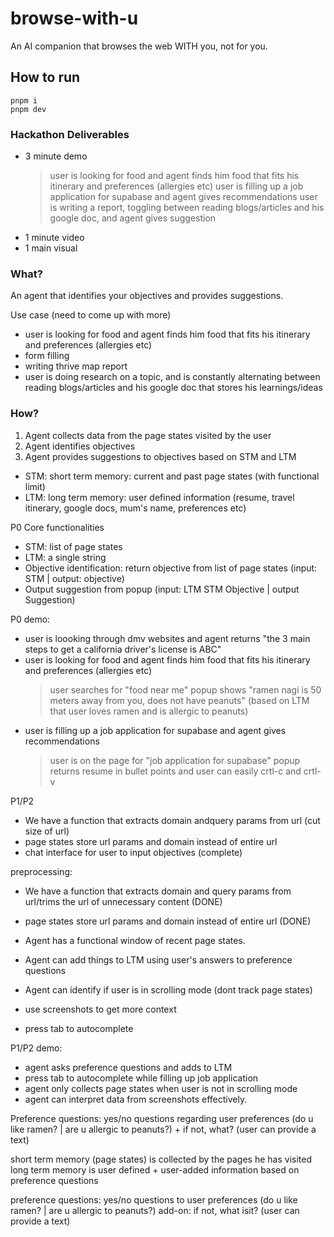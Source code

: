 # browse-with-u

An AI companion that browses the web WITH you, not for you.

## How to run

```
pnpm i
pnpm dev
```

### Hackathon Deliverables

- 3 minute demo
  > user is looking for food and agent finds him food that fits his itinerary and preferences (allergies etc)
  > user is filling up a job application for supabase and agent gives recommendations
  > user is writing a report, toggling between reading blogs/articles and his google doc, and agent gives suggestion
- 1 minute video
- 1 main visual

### What?

An agent that identifies your objectives and provides suggestions.

Use case (need to come up with more)

- user is looking for food and agent finds him food that fits his itinerary and preferences (allergies etc)
- form filling
- writing thrive map report
- user is doing research on a topic, and is constantly alternating between reading blogs/articles and his google doc that stores his learnings/ideas

### How?

1. Agent collects data from the page states visited by the user
2. Agent identifies objectives
3. Agent provides suggestions to objectives based on STM and LTM

- STM: short term memory: current and past page states (with functional limit)
- LTM: long term memory: user defined information (resume, travel itinerary, google docs, mum's name, preferences etc)

P0 Core functionalities

- STM: list of page states
- LTM: a single string
- Objective identification: return objective from list of page states  (input: STM | output: objective)
- Output suggestion from popup (input: LTM STM Objective | output Suggestion)

P0 demo:
- user is loooking through dmv websites and agent returns "the 3 main steps to get a california driver's license is ABC"
- user is looking for food and agent finds him food that fits his itinerary and preferences (allergies etc)
  > user searches for "food near me"
  > popup shows "ramen nagi is 50 meters away from you, does not have peanuts" (based on LTM that user loves ramen and is allergic to peanuts)
- user is filling up a job application for supabase and agent gives recommendations
  > user is on the page for "job application for supabase"
  > popup returns resume in bullet points and user can easily crtl-c and crtl-v

P1/P2
- We have a function that extracts domain andquery params from url (cut size of url)
- page states store url params and domain instead of entire url
- chat interface for user to input objectives (complete)

preprocessing:

- We have a function that extracts domain and query params from url/trims the url of unnecessary content (DONE)
- page states store url params and domain instead of entire url (DONE)

- Agent has a functional window of recent page states.
- Agent can add things to LTM using user's answers to preference questions
- Agent can identify if user is in scrolling mode (dont track page states)
- use screenshots to get more context
- press tab to autocomplete

P1/P2 demo:

- agent asks preference questions and adds to LTM
- press tab to autocomplete while filling up job application
- agent only collects page states when user is not in scrolling mode
- agent can interpret data from screenshots effectively.

Preference questions: yes/no questions regarding user preferences (do u like ramen? | are u allergic to peanuts?) + if not, what? (user can provide a text)

short term memory (page states) is collected by the pages he has visited
long term memory is user defined + user-added information based on preference questions

preference questions: yes/no questions to user preferences (do u like ramen? | are u allergic to peanuts?)
add-on: if not, what isit? (user can provide a text)
